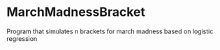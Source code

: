 # MarchMadnessBracket
Program that simulates n brackets for march madness based on logistic regression 
